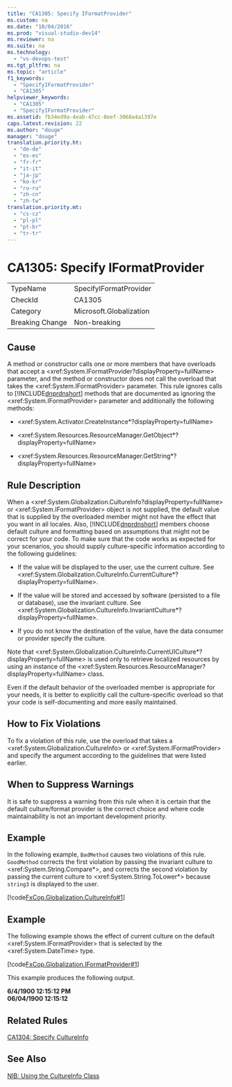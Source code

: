 ```yaml
---
title: "CA1305: Specify IFormatProvider"
ms.custom: na
ms.date: "10/04/2016"
ms.prod: "visual-studio-dev14"
ms.reviewer: na
ms.suite: na
ms.technology: 
  - "vs-devops-test"
ms.tgt_pltfrm: na
ms.topic: "article"
f1_keywords: 
  - "SpecifyIFormatProvider"
  - "CA1305"
helpviewer_keywords: 
  - "CA1305"
  - "SpecifyIFormatProvider"
ms.assetid: fb34ed9a-4eab-47cc-8eef-3068a4a1397e
caps.latest.revision: 22
ms.author: "douge"
manager: "douge"
translation.priority.ht: 
  - "de-de"
  - "es-es"
  - "fr-fr"
  - "it-it"
  - "ja-jp"
  - "ko-kr"
  - "ru-ru"
  - "zh-cn"
  - "zh-tw"
translation.priority.mt: 
  - "cs-cz"
  - "pl-pl"
  - "pt-br"
  - "tr-tr"
---
```

# CA1305: Specify IFormatProvider
|||  
|-|-|  
|TypeName|SpecifyIFormatProvider|  
|CheckId|CA1305|  
|Category|Microsoft.Globalization|  
|Breaking Change|Non-breaking|  
  
## Cause  
 A method or constructor calls one or more members that have overloads that accept a \<xref:System.IFormatProvider?displayProperty=fullName> parameter, and the method or constructor does not call the overload that takes the \<xref:System.IFormatProvider> parameter. This rule ignores calls to [!INCLUDE[dnprdnshort](../codequality/includes/dnprdnshort_md.md)] methods that are documented as ignoring the \<xref:System.IFormatProvider> parameter and additionally the following methods:  
  
-   \<xref:System.Activator.CreateInstance*?displayProperty=fullName>  
  
-   \<xref:System.Resources.ResourceManager.GetObject*?displayProperty=fullName>  
  
-   \<xref:System.Resources.ResourceManager.GetString*?displayProperty=fullName>  
  
## Rule Description  
 When a \<xref:System.Globalization.CultureInfo?displayProperty=fullName> or \<xref:System.IFormatProvider> object is not supplied, the default value that is supplied by the overloaded member might not have the effect that you want in all locales. Also, [!INCLUDE[dnprdnshort](../codequality/includes/dnprdnshort_md.md)] members choose default culture and formatting based on assumptions that might not be correct for your code. To make sure that the code works as expected for your scenarios, you should supply culture-specific information according to the following guidelines:  
  
-   If the value will be displayed to the user, use the current culture. See \<xref:System.Globalization.CultureInfo.CurrentCulture*?displayProperty=fullName>.  
  
-   If the value will be stored and accessed by software (persisted to a file or database), use the invariant culture. See \<xref:System.Globalization.CultureInfo.InvariantCulture*?displayProperty=fullName>.  
  
-   If you do not know the destination of the value, have the data consumer or provider specify the culture.  
  
 Note that \<xref:System.Globalization.CultureInfo.CurrentUICulture*?displayProperty=fullName> is used only to retrieve localized resources by using an instance of the \<xref:System.Resources.ResourceManager?displayProperty=fullName> class.  
  
 Even if the default behavior of the overloaded member is appropriate for your needs, it is better to explicitly call the culture-specific overload so that your code is self-documenting and more easily maintained.  
  
## How to Fix Violations  
 To fix a violation of this rule, use the overload that takes a \<xref:System.Globalization.CultureInfo> or \<xref:System.IFormatProvider> and specify the argument according to the guidelines that were listed earlier.  
  
## When to Suppress Warnings  
 It is safe to suppress a warning from this rule when it is certain that the default culture/format provider is the correct choice and where code maintainability is not an important development priority.  
  
## Example  
 In the following example, `BadMethod` causes two violations of this rule. `GoodMethod` corrects the first violation by passing the invariant culture to \<xref:System.String.Compare*>, and corrects the second violation by passing the current culture to \<xref:System.String.ToLower*> because `string3` is displayed to the user.  
  
 [!code[FxCop.Globalization.CultureInfo#1](../codequality/codesnippet/CSharp/ca1305--specify-iformatprovider_1.cs)]  
  
## Example  
 The following example shows the effect of current culture on the default \<xref:System.IFormatProvider> that is selected by the \<xref:System.DateTime> type.  
  
 [!code[FxCop.Globalization.IFormatProvider#1](../codequality/codesnippet/CSharp/ca1305--specify-iformatprovider_2.cs)]  
  
 This example produces the following output.  
  
 **6/4/1900 12:15:12 PM**  
**06/04/1900 12:15:12**   
## Related Rules  
 [CA1304: Specify CultureInfo](../codequality/ca1304--specify-cultureinfo.md)  
  
## See Also  
 [NIB: Using the CultureInfo Class](http://msdn.microsoft.com/d4329e34-64c3-4d1e-8c73-5b0ee626ba7a)